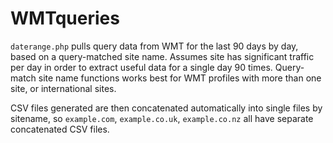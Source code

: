 # WMTqueries 

`daterange.php` pulls query data from WMT for the last 90 days by day, based on a query-matched site name. Assumes site has significant traffic per day in order to extract useful data for a single day 90 times. Query-match site name functions works best for WMT profiles with more than one site, or international sites.

CSV files generated are then concatenated automatically into single files by sitename, so `example.com`, `example.co.uk`, `example.co.nz` all have separate concatenated CSV files.
